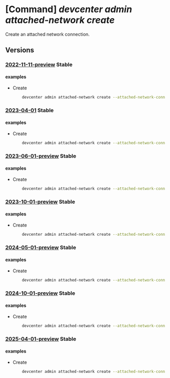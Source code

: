 # [Command] _devcenter admin attached-network create_

Create an attached network connection.

## Versions

### [2022-11-11-preview](/Resources/mgmt-plane/L3N1YnNjcmlwdGlvbnMve30vcmVzb3VyY2Vncm91cHMve30vcHJvdmlkZXJzL21pY3Jvc29mdC5kZXZjZW50ZXIvZGV2Y2VudGVycy97fS9hdHRhY2hlZG5ldHdvcmtzL3t9/2022-11-11-preview.xml) **Stable**

<!-- mgmt-plane /subscriptions/{}/resourcegroups/{}/providers/microsoft.devcenter/devcenters/{}/attachednetworks/{} 2022-11-11-preview -->

#### examples

- Create
    ```bash
        devcenter admin attached-network create --attached-network-connection-name "{attachedNetworkConnectionName}" --network-connection-id "/subscriptions/{subscriptionId}/resourceGroups/rg1/providers/Microsoft.DevCenter/networkConnections/{networkConnectionName}" --dev-center-name "Contoso" --resource-group "rg1"
    ```

### [2023-04-01](/Resources/mgmt-plane/L3N1YnNjcmlwdGlvbnMve30vcmVzb3VyY2Vncm91cHMve30vcHJvdmlkZXJzL21pY3Jvc29mdC5kZXZjZW50ZXIvZGV2Y2VudGVycy97fS9hdHRhY2hlZG5ldHdvcmtzL3t9/2023-04-01.xml) **Stable**

<!-- mgmt-plane /subscriptions/{}/resourcegroups/{}/providers/microsoft.devcenter/devcenters/{}/attachednetworks/{} 2023-04-01 -->

#### examples

- Create
    ```bash
        devcenter admin attached-network create --attached-network-connection-name "network-uswest3" --network-connection-id "/subscriptions/0ac520ee-14c0-480f-b6c9-0a90c58ffff/resourceGroups/rg1/providers/Microsoft.DevCenter/NetworkConnections/network-uswest3" --dev-center-name "Contoso" --resource-group "rg1"
    ```

### [2023-06-01-preview](/Resources/mgmt-plane/L3N1YnNjcmlwdGlvbnMve30vcmVzb3VyY2Vncm91cHMve30vcHJvdmlkZXJzL21pY3Jvc29mdC5kZXZjZW50ZXIvZGV2Y2VudGVycy97fS9hdHRhY2hlZG5ldHdvcmtzL3t9/2023-06-01-preview.xml) **Stable**

<!-- mgmt-plane /subscriptions/{}/resourcegroups/{}/providers/microsoft.devcenter/devcenters/{}/attachednetworks/{} 2023-06-01-preview -->

#### examples

- Create
    ```bash
        devcenter admin attached-network create --attached-network-connection-name "network-uswest3" --network-connection-id "/subscriptions/0ac520ee-14c0-480f-b6c9-0a90c58ffff/resourceGroups/rg1/providers/Microsoft.DevCenter/NetworkConnections/network-uswest3" --dev-center-name "Contoso" --resource-group "rg1"
    ```

### [2023-10-01-preview](/Resources/mgmt-plane/L3N1YnNjcmlwdGlvbnMve30vcmVzb3VyY2Vncm91cHMve30vcHJvdmlkZXJzL21pY3Jvc29mdC5kZXZjZW50ZXIvZGV2Y2VudGVycy97fS9hdHRhY2hlZG5ldHdvcmtzL3t9/2023-10-01-preview.xml) **Stable**

<!-- mgmt-plane /subscriptions/{}/resourcegroups/{}/providers/microsoft.devcenter/devcenters/{}/attachednetworks/{} 2023-10-01-preview -->

#### examples

- Create
    ```bash
        devcenter admin attached-network create --attached-network-connection-name "network-uswest3" --network-connection-id "/subscriptions/0ac520ee-14c0-480f-b6c9-0a90c58ffff/resourceGroups/rg1/providers/Microsoft.DevCenter/NetworkConnections/network-uswest3" --dev-center-name "Contoso" --resource-group "rg1"
    ```

### [2024-05-01-preview](/Resources/mgmt-plane/L3N1YnNjcmlwdGlvbnMve30vcmVzb3VyY2Vncm91cHMve30vcHJvdmlkZXJzL21pY3Jvc29mdC5kZXZjZW50ZXIvZGV2Y2VudGVycy97fS9hdHRhY2hlZG5ldHdvcmtzL3t9/2024-05-01-preview.xml) **Stable**

<!-- mgmt-plane /subscriptions/{}/resourcegroups/{}/providers/microsoft.devcenter/devcenters/{}/attachednetworks/{} 2024-05-01-preview -->

#### examples

- Create
    ```bash
        devcenter admin attached-network create --attached-network-connection-name "network-uswest3" --network-connection-id "/subscriptions/0ac520ee-14c0-480f-b6c9-0a90c58ffff/resourceGroups/rg1/providers/Microsoft.DevCenter/NetworkConnections/network-uswest3" --dev-center-name "Contoso" --resource-group "rg1"
    ```

### [2024-10-01-preview](/Resources/mgmt-plane/L3N1YnNjcmlwdGlvbnMve30vcmVzb3VyY2Vncm91cHMve30vcHJvdmlkZXJzL21pY3Jvc29mdC5kZXZjZW50ZXIvZGV2Y2VudGVycy97fS9hdHRhY2hlZG5ldHdvcmtzL3t9/2024-10-01-preview.xml) **Stable**

<!-- mgmt-plane /subscriptions/{}/resourcegroups/{}/providers/microsoft.devcenter/devcenters/{}/attachednetworks/{} 2024-10-01-preview -->

#### examples

- Create
    ```bash
        devcenter admin attached-network create --attached-network-connection-name "network-uswest3" --network-connection-id "/subscriptions/0ac520ee-14c0-480f-b6c9-0a90c58ffff/resourceGroups/rg1/providers/Microsoft.DevCenter/NetworkConnections/network-uswest3" --dev-center-name "Contoso" --resource-group "rg1"
    ```

### [2025-04-01-preview](/Resources/mgmt-plane/L3N1YnNjcmlwdGlvbnMve30vcmVzb3VyY2Vncm91cHMve30vcHJvdmlkZXJzL21pY3Jvc29mdC5kZXZjZW50ZXIvZGV2Y2VudGVycy97fS9hdHRhY2hlZG5ldHdvcmtzL3t9/2025-04-01-preview.xml) **Stable**

<!-- mgmt-plane /subscriptions/{}/resourcegroups/{}/providers/microsoft.devcenter/devcenters/{}/attachednetworks/{} 2025-04-01-preview -->

#### examples

- Create
    ```bash
        devcenter admin attached-network create --attached-network-connection-name "network-uswest3" --network-connection-id "/subscriptions/0ac520ee-14c0-480f-b6c9-0a90c58ffff/resourceGroups/rg1/providers/Microsoft.DevCenter/NetworkConnections/network-uswest3" --dev-center-name "Contoso" --resource-group "rg1"
    ```
